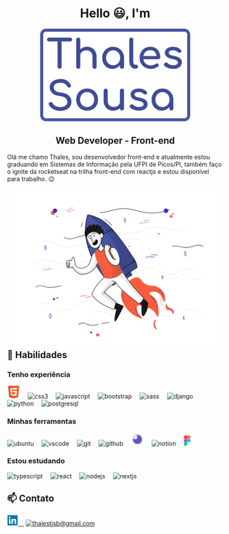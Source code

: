 <h1 align="center">Hello 😃, I'm</h1>


<div align="center">
  <img src="./assets/logo.svg" width="350px">
  <h2 align="center"><strong>Web Developer - Front-end</strong></h2>
</div>


<p>Olá me chamo Thales, sou desenvolvedor front-end e atualmente estou graduando em Sistemas de Informação pela UFPI de Picos/PI, também faço o ignite da rocketseat na trilha front-end com reactjs e estou disponível para trabalho. 😉</p>


<img src="./assets/illustration.svg" width="500px" align="right">

<div align="left">
  <h2>🚀 Habilidades</h2>
<!-- ********************************* Tenho experiência ******************************************** -->
  <div>
    <h3>Tenho experiência</h3>
    <img src="./assets/html5.svg" width="30px" title="html5">&ensp;&ensp;
    <img src="https://img.icons8.com/color/30/000000/css3.png" title="css3"/>&ensp;&ensp;
    <img src="https://img.icons8.com/color/30/000000/javascript.png" title="javascript"/>&ensp;&ensp;
    <img src="https://img.icons8.com/color/30/000000/bootstrap.png" title="bootstrap"/>&ensp;&ensp;
    <img src="https://img.icons8.com/color/30/000000/sass.png" title="sass"/>&ensp;&ensp;
    <img src="https://img.icons8.com/color/30/000000/django.png" title="django"/>&ensp;&ensp;
    <img src="https://img.icons8.com/color/30/000000/python.png" title="python"/>&ensp;&ensp;
    <img src="https://img.icons8.com/color/30/000000/postgreesql.png" title="postgresql">&ensp;&ensp;
  </div>

<!-- ********************************* Minhas Ferramentas ******************************************** -->
  <div>
    <h3>Minhas ferramentas</h3>
    <img src="https://img.icons8.com/color/30/000000/ubuntu.png" title="ubuntu"/>&ensp;&ensp;
    <img src="https://img.icons8.com/color/30/000000/visual-studio-code-2019.png" title="vscode"/>&ensp;&ensp;
    <img src="https://img.icons8.com/color/30/000000/git.png" title="git"/>&ensp;&ensp;
    <img src="https://img.icons8.com/material-sharp/30/000000/github.png" title="github"/>&ensp;&ensp;
    <img src="./assets/Insomnia.svg" width="30px" title="insomnia">&ensp;&ensp;
    <img src="https://img.icons8.com/color/30/000000/notion.png" title="notion"/>&ensp;&ensp;
    <img src="./assets/figma.svg" width="16px" title="figma">&ensp;&ensp;
  </div>

<!-- ********************************* Estou Estudando ******************************************** -->
  <div>
    <h3>Estou estudando</h3>
    <img src="https://img.icons8.com/color/30/000000/typescript.png" title="typescript"/>&ensp;&ensp;
    <img src="https://img.icons8.com/plasticine/30/000000/react.png" title="react"/>&ensp;&ensp;
    <img src="https://img.icons8.com/color/30/000000/nodejs.png" title="nodejs"/>&ensp;&ensp;
    <img src="https://upload.wikimedia.org/wikipedia/commons/thumb/8/8e/Nextjs-logo.svg/1280px-Nextjs-logo.svg.png" width="30px" title="nextjs"/>&ensp;&ensp;
  </div>

</div>


<div>
  <h2>📫 Contato</h2>
  <a href="https://www.linkedin.com/in/thalesousa/" target="blank"><img src="./assets/linkedin.svg" width="25px">&ensp;&ensp;</a>
  <a href="mailto:thalestjsb@gmail.com" target="blank"><img src="https://upload.wikimedia.org/wikipedia/commons/thumb/7/7e/Gmail_icon_%282020%29.svg/1024px-Gmail_icon_%282020%29.svg.png" title="thalestjsb@gmail.com" width="30px"></a>
  

</div>



<!-- - 🌎 I'm from Picos - Piauí, Brasil 🇧🇷 
- 🌱 I’m currently learning ReactJS and Typescript.
- 🎓 Study at the Federal University of Piauí.
- 📫 How to reach me: thalestjsb@gmail.com -->